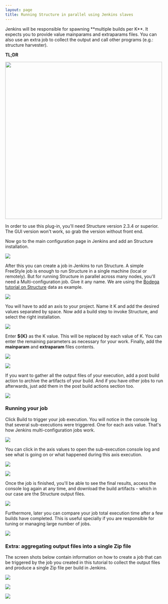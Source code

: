 ```yaml
---
layout: page
title: Running Structure in parallel using Jenkins slaves
---
```


<p>
	Jenkins will be responsible for spawning **multiple builds per K**. It 
	expects you to provide value mainparams and extraparams files. You can 
	also use an extra job to collect the output and call other programs 
	(e.g.: structure harvester).
</p>

<p>
	<strong>TL;DR</strong>
</p>

<div class='center'>
<div id="videoplayer" style="display:none;">&nbsp;</div>
<img src="{{ site.baseurl }}assets/img/tutorials/running-structure-in-parallel-using-jenkins-slaves/video2.png" id="videoimage" width="500" />
</div>

<p>
	In order to use this plug-in, you'll need Structure version 2.3.4 or 
	superior. The GUI version won't work, so grab the version without 
	front end. 
</p>

<p>
	Now go to the main configuration page in Jenkins and add an Structure installation.
</p>

<p class="center">
	<a href="{{ site.baseurl }}assets/img/tutorials/running-structure-in-parallel-using-jenkins-slaves/screenshot_structure_001.png">
		<img src="{{ site.baseurl }}assets/img/tutorials/running-structure-in-parallel-using-jenkins-slaves/screenshot_structure_001.png">
	</a>
</p>

<p>
	After this you can create a job in Jenkins to run Structure. A simple 
	FreeStyle job is enough to run Structure in a single machine (local or 
	remotely). But for running Structure in parallel across many nodes, 
	you'll need a Multi-configuration job. Give it any name. We are using 
	the <a href="http://bodegaphylo.wikispot.org/Structure">Bodega 
	tutorial on Structure</a> data as example.
</p>

<p class="center">
	<a href="{{ site.baseurl }}assets/img/tutorials/running-structure-in-parallel-using-jenkins-slaves/screenshot_structure_002.png">
		<img src="{{ site.baseurl }}assets/img/tutorials/running-structure-in-parallel-using-jenkins-slaves/screenshot_structure_002.png">
	</a>
</p>

<p>
	You will have to add an axis to your project. Name it K and add the 
	desired values separated by space. Now add a build step to invoke 
	Structure, and select the right installation.
</p>

<p class="center">
	<a href="{{ site.baseurl }}assets/img/tutorials/running-structure-in-parallel-using-jenkins-slaves/screenshot_structure_003.png">
		<img src="{{ site.baseurl }}assets/img/tutorials/running-structure-in-parallel-using-jenkins-slaves/screenshot_structure_003.png">
	</a>
</p>

<p>
	Enter <strong>${K}</strong> as the K value. This will be replaced 
	by each value of K. You can enter the remaining parameters as 
	necessary for your work. Finally, add the <strong>mainparam</strong> 
	and <strong>extraparam</strong> files contents.
</p>

<p class="center">
	<a href="{{ site.baseurl }}assets/img/tutorials/running-structure-in-parallel-using-jenkins-slaves/screenshot_structure_004.png">
		<img src="{{ site.baseurl }}assets/img/tutorials/running-structure-in-parallel-using-jenkins-slaves/screenshot_structure_004.png">
	</a>
</p>

<p class="center">
	<a href="{{ site.baseurl }}assets/img/tutorials/running-structure-in-parallel-using-jenkins-slaves/screenshot_structure_005.png">
		<img src="{{ site.baseurl }}assets/img/tutorials/running-structure-in-parallel-using-jenkins-slaves/screenshot_structure_005.png">
	</a>
</p>

<p>
	If you want to gather all the output files of your execution, add 
	a post build action to archive the artifacts of your build. And 
	if you have other jobs to run afterwards, just add them in the 
	post build actions section too.
</p>

<p class="center">
	<a href="{{ site.baseurl }}assets/img/tutorials/running-structure-in-parallel-using-jenkins-slaves/screenshot_structure_006.png">
		<img src="{{ site.baseurl }}assets/img/tutorials/running-structure-in-parallel-using-jenkins-slaves/screenshot_structure_006.png">
	</a>
</p>

<h3>Running your job</h3>

<p>
	Click Build to trigger your job execution. You will notice in the 
	console log that several sub-executions were triggered. One for 
	each axis value. That's how Jenkins multi-configuration jobs work.
</p>

<p class="center">
	<a href="{{ site.baseurl }}assets/img/tutorials/running-structure-in-parallel-using-jenkins-slaves/screenshot_structure_007.png">
		<img src="{{ site.baseurl }}assets/img/tutorials/running-structure-in-parallel-using-jenkins-slaves/screenshot_structure_007.png">
	</a>
</p>

<p>
	You can click in the axis values to open the sub-execution console 
	log and see what is going on or what happened during this axis 
	execution.
</p>

<p class="center">
	<a href="{{ site.baseurl }}assets/img/tutorials/running-structure-in-parallel-using-jenkins-slaves/screenshot_structure_008.png">
		<img src="{{ site.baseurl }}assets/img/tutorials/running-structure-in-parallel-using-jenkins-slaves/screenshot_structure_008.png">
	</a>
</p>

<p class="center">
	<a href="{{ site.baseurl }}assets/img/tutorials/running-structure-in-parallel-using-jenkins-slaves/screenshot_structure_009.png">
		<img src="{{ site.baseurl }}assets/img/tutorials/running-structure-in-parallel-using-jenkins-slaves/screenshot_structure_009.png">
	</a>
</p>

<p>
	Once the job is finished, you'll be able to see the final results, 
	access the console log again at any time, and download the build 
	artifacts - which in our case are the Structure output files. 
</p>

<p class="center">
	<a href="{{ site.baseurl }}assets/img/tutorials/running-structure-in-parallel-using-jenkins-slaves/screenshot_structure_010.png">
		<img src="{{ site.baseurl }}assets/img/tutorials/running-structure-in-parallel-using-jenkins-slaves/screenshot_structure_010.png">
	</a>
</p>

<p>
	Furthermore, later you can compare your job total execution time 
	after a few builds have completed. This is useful specially if you 
	are responsible for tuning or managing large number of jobs.
</p>

<p class="center">
	<a href="{{ site.baseurl }}assets/img/tutorials/running-structure-in-parallel-using-jenkins-slaves/screenshot_structure_011.png">
		<img src="{{ site.baseurl }}assets/img/tutorials/running-structure-in-parallel-using-jenkins-slaves/screenshot_structure_011.png">
	</a>
</p>

<h3>Extra: aggregating output files into a single Zip file</h3>

<p>
	The screen shots below contain information on how to create a job 
	that can be triggered by the job you created in this tutorial to 
	collect the output files and produce a single Zip file per build 
	in Jenkins.
</p>

<p class="center">
	<a href="{{ site.baseurl }}assets/img/tutorials/running-structure-in-parallel-using-jenkins-slaves/screenshot_structure_012.png">
		<img src="{{ site.baseurl }}assets/img/tutorials/running-structure-in-parallel-using-jenkins-slaves/screenshot_structure_012.png">
	</a>
</p>

<p class="center">
	<a href="{{ site.baseurl }}assets/img/tutorials/running-structure-in-parallel-using-jenkins-slaves/screenshot_structure_013.png">
		<img src="{{ site.baseurl }}assets/img/tutorials/running-structure-in-parallel-using-jenkins-slaves/screenshot_structure_013.png">
	</a>
</p>

<p class="center">
	<a href="{{ site.baseurl }}assets/img/tutorials/running-structure-in-parallel-using-jenkins-slaves/screenshot_structure_014.png">
		<img src="{{ site.baseurl }}assets/img/tutorials/running-structure-in-parallel-using-jenkins-slaves/screenshot_structure_014.png">
	</a>
</p>

<script type='text/javascript'>

$(function() {
	$('#videoimage').click(function() {
		$('#videoplayer').show();
		$('#videoplayer').append("<iframe width='500' height='315' src='http://www.youtube.com/embed/4xZh6xxiTv4' frameborder='0' allowfullscreen='allowfullscreen'></iframe>");
		$('#videoimage').hide();
	});
});
</script>
